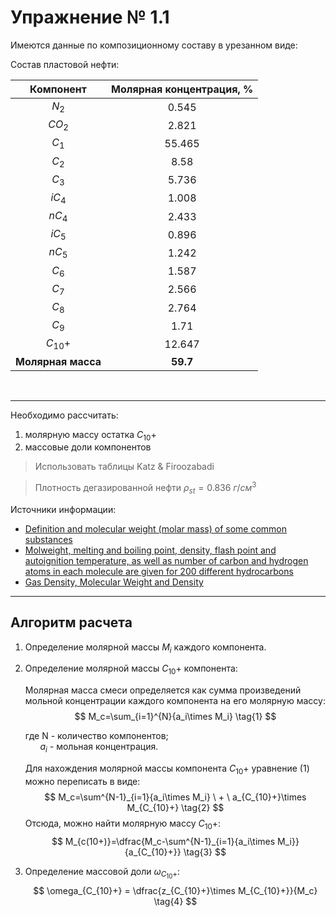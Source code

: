 # Упражнение № 1.1
Имеются данные по композиционному составу в урезанном виде:

Состав пластовой нефти:

|Компонент|Молярная концентрация, %|
|:-------:|:----------------------:|
|$N_2$|0.545|
|$CO_2$|2.821|
|$C_1$|55.465|
|$C_2$|8.58|
|$C_3$|5.736|
|$iC_4$|1.008|
|$nC_4$|2.433|
|$iC_5$|0.896|
|$nC_5$|1.242|
|$C_6$|1.587|
|$C_7$|2.566|
|$C_8$|2.764|
|$C_9$|1.71|
|$C_{10}+$|12.647|
|**Молярная масса**|**59.7**|

&nbsp;

---

Необходимо рассчитать:

1. молярную массу остатка $C_{10}+$
2. массовые доли компонентов
> Использовать таблицы Katz & Firoozabadi

> Плотность дегазированной нефти $\rho_{st} = 0.836 \ г/см^3$

Источники информации:

* [Definition and molecular weight (molar mass) of some common substances ](https://www.engineeringtoolbox.com/molecular-weight-gas-vapor-d_1156.html)
* [Molweight, melting and boiling point, density, flash point and autoignition temperature, as well as number of carbon and hydrogen atoms in each molecule are given for 200 different hydrocarbons ](https://www.engineeringtoolbox.com/hydrocarbon-boiling-melting-flash-autoignition-point-density-gravity-molweight-d_1966.html)
* [Gas Density, Molecular Weight and Density](http://www.teknopoli.com/PDF/Gas_Density_Table.pdf)


---

## Алгоритм расчета

1. Определение молярной массы $M_i$ каждого компонента.
2. Определение молярной массы $C_{10}+$ компонента:
   
    Молярная масса смеси определяется как сумма произведений мольной концентрации каждого компонента на его молярную массу:
    $$
    M_c=\sum_{i=1}^{N}{a_i\times M_i}
    \tag{1}
    $$

    где N - количество компонентов;  
    &nbsp;&nbsp;&nbsp;&nbsp;&nbsp; $a_i$ - мольная концентрация.


    Для нахождения молярной массы компонента $C_{10}+$ уравнение (1) можно переписать в виде:
    $$
    M_c=\sum^{N-1}_{i=1}{a_i\times M_i} \ + \ a_{C_{10}+}\times M_{C_{10}+}
    \tag{2}
    $$
    Отсюда, можно найти молярную массу $C_{10}+$:
    $$
    M_{c(10+)}=\dfrac{M_c-\sum^{N-1}_{i=1}{a_i\times M_i}}{a_{C_{10}+}}
    \tag{3}
    $$
3. Определение массовой доли $\omega_{C_{10}+}$:
    $$
    \omega_{C_{10}+} = \dfrac{z_{C_{10}+}\times M_{C_{10}+}}{M_c}
    \tag{4}
    $$
